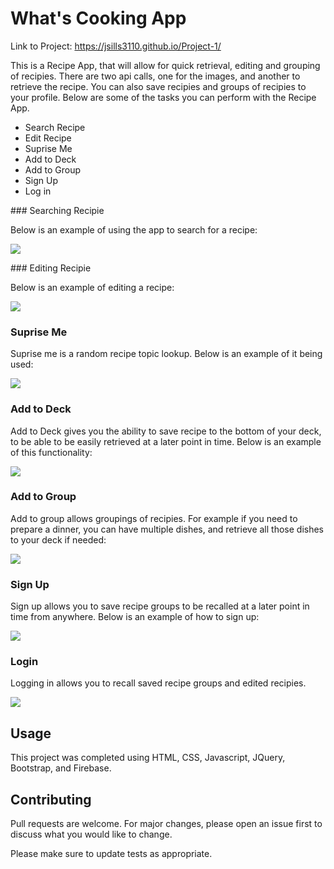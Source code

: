 # What's Cooking App

Link to Project:
https://jsills3110.github.io/Project-1/

This is a Recipe App, that will allow for quick retrieval, editing and grouping of recipies. There are two api calls, one for the images, and another to retrieve the recipe. You can also save recipies and groups of recipies to your profile. Below are some of the tasks you can perform with the Recipe App. 

* Search Recipe
* Edit Recipe
* Suprise Me
* Add to Deck
* Add to Group
* Sign Up
* Log in


<a name="SearchRecipe"></a>### Searching Recipie

Below is an example of using the app to search for a recipe:

<img src = "./assets/images/Gifs/SearchingRecipe.gif">

<a name="EditRecipe">### Editing Recipie</a>
  
Below is an example of editing a recipe:

<img src = "./assets/images/Gifs/EditingRecipe.gif">

### Suprise Me

Suprise me is a random recipe topic lookup. Below is an example of it being used:

<img src = "./assets/images/Gifs/SupriseMe.gif">

### Add to Deck

Add to Deck gives you the ability to save recipe to the bottom of your deck, to be able to be easily retrieved at a later point in time. Below is an example of this functionality:

<img src = "./assets/images/Gifs/AddToDeck.gif">

### Add to Group

Add to group allows groupings of recipies. For example if you need to prepare a dinner, you can have multiple dishes, and retrieve all those dishes to your deck if needed:

<img src = "./assets/images/Gifs/AddGroup.gif">

### Sign Up

Sign up allows you to save recipe groups to be recalled at a later point in time from anywhere. Below is an example of how to sign up:

<img src = "./assets/images/Gifs/SignUp.gif">

### Login

Logging in allows you to recall saved recipe groups and edited recipies.

<img src = "./assets/images/Gifs/Login.gif">


## Usage

This project was completed using HTML, CSS, Javascript, JQuery, Bootstrap, and Firebase.

## Contributing
Pull requests are welcome. For major changes, please open an issue first to discuss what you would like to change.

Please make sure to update tests as appropriate.

